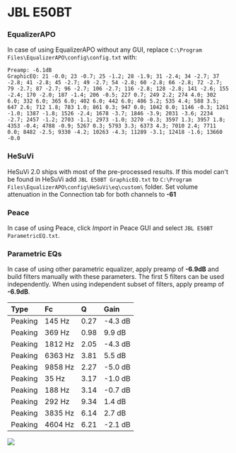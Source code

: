 # JBL E50BT

### EqualizerAPO
In case of using EqualizerAPO without any GUI, replace `C:\Program Files\EqualizerAPO\config\config.txt`
with:
```
Preamp: -6.1dB
GraphicEQ: 21 -0.0; 23 -0.7; 25 -1.2; 28 -1.9; 31 -2.4; 34 -2.7; 37 -2.8; 41 -2.8; 45 -2.7; 49 -2.7; 54 -2.8; 60 -2.8; 66 -2.8; 72 -2.7; 79 -2.7; 87 -2.7; 96 -2.7; 106 -2.7; 116 -2.8; 128 -2.8; 141 -2.6; 155 -2.4; 170 -2.0; 187 -1.4; 206 -0.5; 227 0.7; 249 2.2; 274 4.0; 302 6.0; 332 6.0; 365 6.0; 402 6.0; 442 6.0; 486 5.2; 535 4.4; 588 3.5; 647 2.6; 712 1.8; 783 1.0; 861 0.3; 947 0.0; 1042 0.0; 1146 -0.3; 1261 -1.0; 1387 -1.8; 1526 -2.4; 1678 -3.7; 1846 -3.9; 2031 -3.6; 2234 -2.7; 2457 -1.2; 2703 -1.1; 2973 -1.0; 3270 -0.3; 3597 1.3; 3957 1.8; 4353 -0.4; 4788 -0.9; 5267 0.3; 5793 3.3; 6373 4.3; 7010 2.4; 7711 0.0; 8482 -2.5; 9330 -4.2; 10263 -4.3; 11289 -3.1; 12418 -1.6; 13660 -0.0
```

### HeSuVi
HeSuVi 2.0 ships with most of the pre-processed results. If this model can't be found in HeSuVi add
`JBL E50BT GraphicEQ.txt` to `C:\Program Files\EqualizerAPO\config\HeSuVi\eq\custom\` folder.
Set volume attenuation in the Connection tab for both channels to **-61**

### Peace
In case of using Peace, click *Import* in Peace GUI and select `JBL E50BT ParametricEQ.txt`.

### Parametric EQs
In case of using other parametric equalizer, apply preamp of **-6.9dB** and build filters manually
with these parameters. The first 5 filters can be used independently.
When using independent subset of filters, apply preamp of **-6.9dB**.

| Type    | Fc      |    Q | Gain    |
|:--------|:--------|:-----|:--------|
| Peaking | 145 Hz  | 0.27 | -4.3 dB |
| Peaking | 369 Hz  | 0.98 | 9.9 dB  |
| Peaking | 1812 Hz | 2.05 | -4.3 dB |
| Peaking | 6363 Hz | 3.81 | 5.5 dB  |
| Peaking | 9858 Hz | 2.27 | -5.0 dB |
| Peaking | 35 Hz   | 3.17 | -1.0 dB |
| Peaking | 188 Hz  | 3.14 | -0.7 dB |
| Peaking | 292 Hz  | 9.34 | 1.4 dB  |
| Peaking | 3835 Hz | 6.14 | 2.7 dB  |
| Peaking | 4604 Hz | 6.21 | -2.1 dB |

![](https://raw.githubusercontent.com/jaakkopasanen/AutoEq/master/results/rtings/avg/JBL%20E50BT/JBL%20E50BT.png)